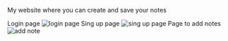 My website where you can create and save your notes

Login page 
![login page ](https://user-images.githubusercontent.com/129762972/236938378-9415a6c0-6e0b-40da-a654-df6559041636.png)
Sing up page 
![sing up page ](https://user-images.githubusercontent.com/129762972/236938410-0468e8c0-5940-4405-8e91-d98b8a01fabe.png)
Page to add notes
![add note ](https://user-images.githubusercontent.com/129762972/236938444-86e677af-a983-4219-a43b-2fe6156d2674.png)
